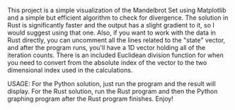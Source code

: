 This project is a simple visualization of the Mandelbrot Set using Matplotlib and a simple but efficient algorithm to check for divergence. 
The solution in Rust is significantly faster and the output has a slight gradient to it, so I would suggest using that one. 
Also, if you want to work with the data in Rust directly, you can uncomment all the lines related to the "state" vector, and after the program runs, you'll have a 1D vector holding all of the iteration counts. 
There is an included Euclidean division function for when you need to convert from the absolute index of the vector to the two dimensional index used in the calculations. 

USAGE:
For the Python solution, just run the program and the result will display.
For the Rust solution, run the Rust program and then the Python graphing program after the Rust program finishes. Enjoy!
